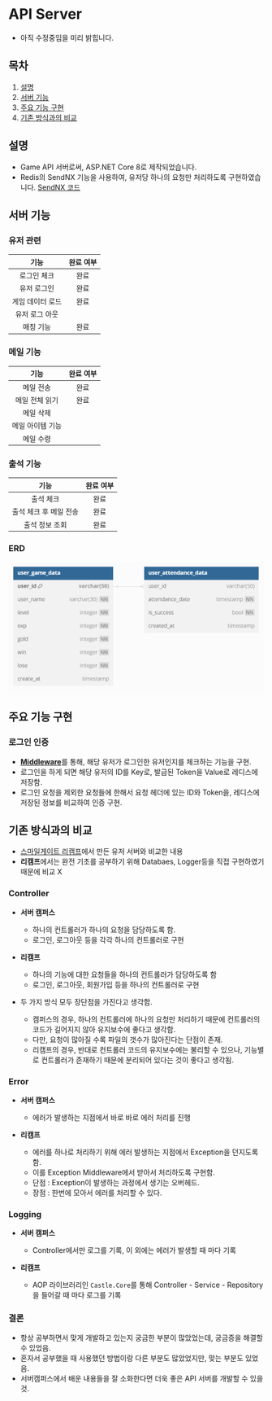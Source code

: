 # API Server

- 아직 수정중임을 미리 밝힙니다.

## 목차
1. [설명](#설명)
2. [서버 기능](#서버-기능)
3. [주요 기능 구현](#주요-기능-구현)
4. [기존 방식과의 비교](#기존-방식과의-비교)

## 설명
- Game API 서버로써, ASP.NET Core 8로 제작되었습니다.
- Redis의 SendNX 기능을 사용하여, 유저당 하나의 요청만 처리하도록 구현하였습니다.
[SendNX 코드](./Middleware/RequestOneCheckMiddleware.cs)

## 서버 기능
### 유저 관련
|     **기능**     | **완료 여부** |
| :--------------: | :-----------: |
|   로그인 체크    |     완료      |
|   유저  로그인   |     완료      |
| 게임 데이터 로드 |     완료      |
|  유저 로그 아웃  |               |
|    매칭 기능     |     완료      |

### 메일 기능
|     **기능**     | **완료 여부** |
| :--------------: | :-----------: |
|    메일 전송     |     완료      |
|  메일 전체 읽기  |     완료      |
|    메일 삭제     |               |
| 메일 아이템 기능 |               |
|    메일 수령     |               |

### 출석 기능
|        **기능**        | **완료 여부** |
| :--------------------: | :-----------: |
|       출석 체크        |     완료      |
| 출석 체크 후 메일 전송 |     완료      |
|     출석 정보 조회     |     완료      |

### ERD
![alt text](../resource/GameERD.png)

## 주요 기능 구현
### 로그인 인증
- [**Middleware**](./Middleware/TokenCheckMiddleware.cs)를 통해, 해당 유저가 로그인한 유저인지를 체크하는 기능을 구현.
- 로그인을 하게 되면 해당 유저의 ID를 Key로, 발급된 Token을 Value로 레디스에 저장함.
- 로그인 요청을 제외한 요청들에 한해서 요청 헤더에 있는 ID와 Token을, 레디스에 저장된 정보를 비교하여 인증 구현.

## 기존 방식과의 비교
- [스마일게이트 리캠프](https://github.com/sgdevcamp2023/remember/tree/main/src/backend/user-service)에서 만든 유저 서버와 비교한 내용
- **리캠프**에서는 완전 기초를 공부하기 위해 Databaes, Logger등을 직접 구현하였기 때문에 비교 X
### Controller
- **서버 캠퍼스**
  - 하나의 컨트롤러가 하나의 요청을 담당하도록 함.
  - 로그인, 로그아웃 등을 각각 하나의 컨트롤러로 구현
- **리캠프**
  - 하나의 기능에 대한 요청들을 하나의 컨트롤러가 담당하도록 함
  - 로그인, 로그아웃, 회원가입 등을 하나의 컨트롤러로 구현

- 두 가지 방식 모두 장단점을 가진다고 생각함.
  - 캠퍼스의 경우, 하나의 컨트롤러에 하나의 요청만 처리하기 때문에 컨트롤러의 코드가 길어지지 않아 유지보수에 좋다고 생각함. 
  - 다만, 요청이 많아질 수록 파일의 갯수가 많아진다는 단점이 존재.
  - 리캠프의 경우, 반대로 컨트롤러 코드의 유지보수에는 불리할 수 있으나, 기능별로 컨트롤러가 존재하기 때문에 분리되어 있다는 것이 좋다고 생각됨.
### Error
- **서버 캠퍼스**
  - 에러가 발생하는 지점에서 바로 바로 에러 처리를 진행
  
- **리캠프**
  - 에러를 하나로 처리하기 위해 에러 발생하는 지점에서 Exception을 던지도록 함.
  - 이를 Exception Middleware에서 받아서 처리하도록 구현함.
  - 단점 : Exception이 발생하는 과정에서 생기는 오버헤드.
  - 장점 : 한번에 모아서 에러를 처리할 수 있다.

### Logging
- **서버 캠퍼스**
  - Controller에서만 로그를 기록, 이 외에는 에러가 발생할 때 마다 기록
  
- **리캠프**
  - AOP 라이브러리인 `Castle.Core`를 통해 Controller - Service - Repository 을 들어갈 때 마다 로그를 기록

### 결론
- 항상 공부하면서 맞게 개발하고 있는지 궁금한 부분이 많았었는데, 궁금증을 해결할 수 있었음.
- 혼자서 공부했을 때 사용했던 방법이랑 다른 부분도 많았었지만, 맞는 부분도 있었음. 
- 서버캠퍼스에서 배운 내용들을 잘 소화한다면 더욱 좋은 API 서버를 개발할 수 있을 것.